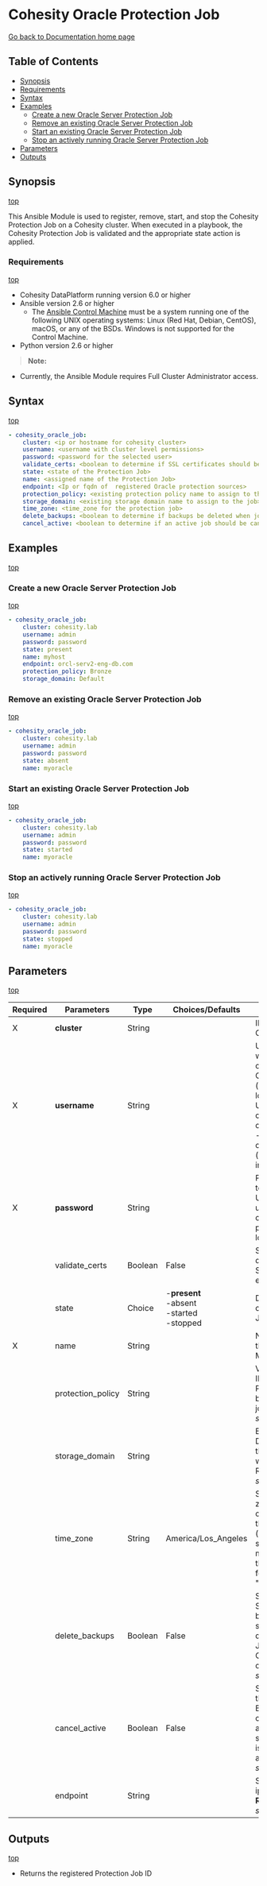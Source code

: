 # Cohesity Oracle Protection Job

[Go back to Documentation home page ](../README.md)

## Table of Contents
- [Synopsis](#synopsis)
- [Requirements](#requirements)
- [Syntax](#syntax)
- [Examples](#examples)
  - [Create a new Oracle Server Protection Job](#Create-a-new-Oracle-Server-Protection-Job)
  - [Remove an existing Oracle Server Protection Job](#Remove-an-existing-Oracle-Server-Protection-Job)
  - [Start an existing Oracle Server Protection Job](#Start-an-existing-Oracle-Server-Protection-Job)
  - [Stop an actively running Oracle Server Protection Job](#Stop-an-actively-running-Oracle-Server-Protection-Job)
- [Parameters](#parameters)
- [Outputs](#outputs)

## Synopsis
[top](#cohesity-oracle-protection-job)

This Ansible Module is used to register, remove, start, and stop the Cohesity Protection Job on a Cohesity cluster.  When executed in a playbook, the Cohesity Protection Job is validated and the appropriate state action is applied.

### Requirements
[top](#cohesity-oracle-protection-job)

* Cohesity DataPlatform running version 6.0 or higher
* Ansible version 2.6 or higher
  * The [Ansible Control Machine](https://docs.ansible.com/ansible/latest/installation_guide/intro_installation.html#control-machine-requirements) must be a system running one of the following UNIX operating systems: Linux (Red Hat, Debian, CentOS), macOS, or any of the BSDs. Windows is not supported for the Control Machine.
* Python version 2.6 or higher

> **Note:**
  - Currently, the Ansible Module requires Full Cluster Administrator access.

## Syntax
[top](#cohesity-oracle-protection-job)

```yaml
- cohesity_oracle_job:
    cluster: <ip or hostname for cohesity cluster>
    username: <username with cluster level permissions>
    password: <password for the selected user>
    validate_certs: <boolean to determine if SSL certificates should be validated>
    state: <state of the Protection Job>
    name: <assigned name of the Protection Job>
    endpoint: <Ip or fqdn of  registered Oracle protection sources>
    protection_policy: <existing protection policy name to assign to the job>
    storage_domain: <existing storage domain name to assign to the job>
    time_zone: <time_zone for the protection job>
    delete_backups: <boolean to determine if backups be deleted when job removed>
    cancel_active: <boolean to determine if an active job should be canceled>
```

## Examples
[top](#cohesity-oracle-protection-job)

### Create a new Oracle Server Protection Job
[top](#cohesity-oracle-protection-job)

```yaml
- cohesity_oracle_job:
    cluster: cohesity.lab
    username: admin
    password: password
    state: present
    name: myhost
    endpoint: orcl-serv2-eng-db.com
    protection_policy: Bronze
    storage_domain: Default
```

### Remove an existing Oracle Server Protection Job
[top](#cohesity-oracle-protection-job)

```yaml
- cohesity_oracle_job:
    cluster: cohesity.lab
    username: admin
    password: password
    state: absent
    name: myoracle

```

### Start an existing Oracle Server Protection Job
[top](#cohesity-oracle-protection-job)

```yaml
- cohesity_oracle_job:
    cluster: cohesity.lab
    username: admin
    password: password
    state: started
    name: myoracle

```

### Stop an actively running Oracle Server Protection Job
[top](#cohesity-oracle-protection-job)

```yaml
- cohesity_oracle_job:
    cluster: cohesity.lab
    username: admin
    password: password
    state: stopped
    name: myoracle

```

## Parameters
[top](#cohesity-oracle-protection-job)

| Required | Parameters | Type | Choices/Defaults | Comments |
| --- | --- | --- | --- | --- |
| X | **cluster** | String | | IP or FQDN for the Cohesity cluster |
| X | **username** | String | | Username with which Ansible will connect to the Cohesity cluster (username used to login to cluster from UI). Domain-specific credentials can be configured as <br>- username@domain or domain/username (will be deprecated in future).|
| X | **password** | String | | Password belonging to the selected Username (password used to login to cluster from UI).  This parameter is not logged. |
|   | validate_certs | Boolean | False | Switch that determines whether SSL Validation is enabled. |
|   | state | Choice | -**present**<br>-absent<br>-started<br>-stopped | Determines the state of the Protection Job. |
| X | name | String | | Name to assign to the Protection Job.  Must be unique. |
|   | protection_policy | String |  | Valid policy name or ID for an existing Protection Policy to be assigned to the job. **Required** when *state=present*. |
|   | storage_domain | String | | Existing Storage Domain with which the Protection Job will be associated. Required when *state=present*. |
|   | time_zone | String | America/Los_Angeles | Specifies the time zone to use when calculating time for this Protection Job (such as the Job start time). The time must be specified in the **Area/Location** format, such as "America/New_York". |
|   | delete_backups | Boolean | False | Specifies whether Snapshots generated by the Protection Job should also be deleted when the Job is deleted. Optional and valid only when *state=absent*. |
|   | cancel_active | Boolean | False | Specifies whether the Current Running Backup Job is canceled.  If *False*, active jobs are not stopped and a failure is raised. Optional and valid only when *state=stopped* |
|   | endpoint | String | | Specifies the source ip or hostname **Required** when *state=present*. |
## Outputs
[top](#cohesity-oracle-protection-job)

- Returns the registered Protection Job ID

